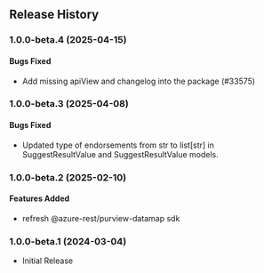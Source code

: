 ## Release History

### 1.0.0-beta.4 (2025-04-15)

#### Bugs Fixed

- Add missing apiView and changelog into the package (#33575)

### 1.0.0-beta.3 (2025-04-08)

#### Bugs Fixed

- Updated type of endorsements from str to list[str] in SuggestResultValue and SuggestResultValue models.

### 1.0.0-beta.2 (2025-02-10)

#### Features Added
- refresh @azure-rest/purview-datamap sdk

### 1.0.0-beta.1 (2024-03-04)
  - Initial Release
